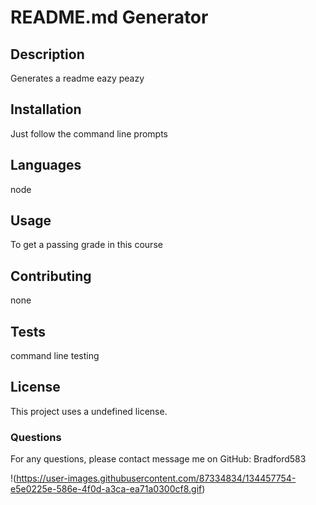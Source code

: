 # README.md Generator

  ## Description

  Generates a readme eazy peazy

  ## Installation 
  
  Just follow the command line prompts
  
  ## Languages 
  
  node
  
  ## Usage 
  
  To get a passing grade in this course
  
  ## Contributing 
  
  none
  
  ## Tests 
  
  command line testing
  
  ## License
  
  This project uses a undefined license.
  
  
  ### Questions

  For any questions, please contact message me on GitHub: Bradford583
  
  
  !(https://user-images.githubusercontent.com/87334834/134457754-e5e0225e-586e-4f0d-a3ca-ea71a0300cf8.gif)
